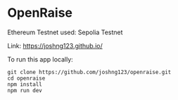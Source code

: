 # OpenRaise

Ethereum Testnet used: Sepolia Testnet

Link: https://joshng123.github.io/

To run this app locally:
```
git clone https://github.com/joshng123/openraise.git
cd openraise
npm install
npm run dev
```

